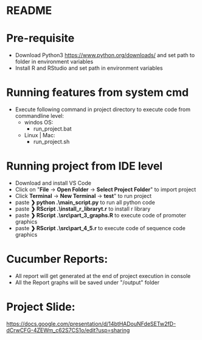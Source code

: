 # README #
  
# Pre-requisite
- Download Python3 https://www.python.org/downloads/ and set path to folder in environment variables
- Install R and RStudio and set path in environment variables
	
# Running features from system cmd
- Execute following command in project directory to execute code from commandline level:
     - windos OS:
        - run_project.bat
     - Linux | Mac:
        - run_project.sh

# Running project from IDE level

- Download and install VS Code
- Click on "**File** -> **Open Folder** -> **Select Project Folder**" to import project
- Click **Terminal** -> **New Terminal** -> **test**" to run project
- paste **❯ python .\main_script.py** to run all python code 
- paste **❯ RScript .\install_r_libraryt.r** to install r library
- paste **❯ RScript .\src\part_3_graphs.R** to execute code of promoter graphics
- paste **❯ RScript .\src\part_4_5.r** to execute code of sequence code graphics
 
# Cucumber Reports:
- All report will get generated at the end of project execution in console
- All the Report graphs will be saved under "/output" folder

###
# Project Slide:
https://docs.google.com/presentation/d/14btHADouNFdeSETw2fD-dCrwCFG-4ZEWm_c62S7CS1o/edit?usp=sharing